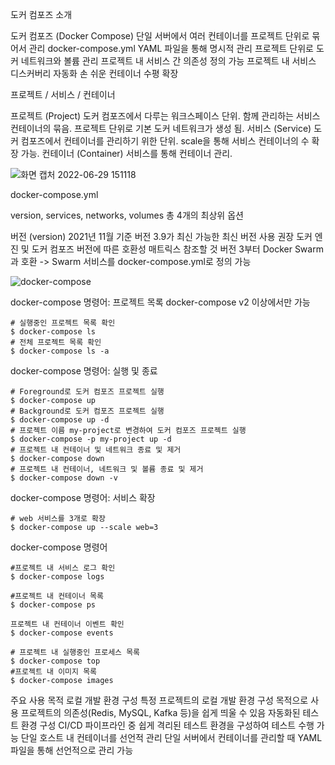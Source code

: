 도커 컴포즈 소개

도커 컴포즈 (Docker Compose)
단일 서버에서 여러 컨테이너를 프로젝트 단위로 묶어서 관리
docker-compose.yml YAML 파일을 통해 명시적 관리
프로젝트 단위로 도커 네트워크와 볼륨 관리
프로젝트 내 서비스 간 의존성 정의 가능
프로젝트 내 서비스 디스커버리 자동화
손 쉬운 컨테이너 수평 확장

프로젝트 / 서비스 / 컨테이너

프로젝트 (Project)
도커 컴포즈에서 다루는 워크스페이스 단위.
함께 관리하는 서비스 컨테이너의 묶음.
프로젝트 단위로 기본 도커 네트워크가 생성 됨.
서비스 (Service)
도커 컴포즈에서 컨테이너를 관리하기 위한 단위.
scale을 통해 서비스 컨테이너의 수 확장 가능.
컨테이너 (Container)
서비스를 통해 컨테이너 관리.

![화면 캡처 2022-06-29 151118](https://user-images.githubusercontent.com/19945223/176365739-99658190-1e60-4cc8-9d26-4b306c1e1374.png)

docker-compose.yml

version, services, networks, volumes 총 4개의 최상위 옵션

버전 (version)
2021년 11월 기준 버전 3.9가 최신
가능한 최신 버전 사용 권장
도커 엔진 및 도커 컴포즈 버전에 따른 호환성 매트릭스 참조할 것
버전 3부터 Docker Swarm과 호환
-> Swarm 서비스를 docker-compose.yml로 정의 가능

![docker-compose](https://user-images.githubusercontent.com/19945223/176366079-8c6f828c-a577-4ae2-b06b-aaa0a2385ff3.png)

docker-compose 명령어: 프로젝트 목록
docker-compose v2 이상에서만 가능

```shell
# 실행중인 프로젝트 목록 확인
$ docker-compose ls
# 전체 프로젝트 목록 확인
$ docker-compose ls -a
```

docker-compose 명령어: 실행 및 종료

```shell
# Foreground로 도커 컴포즈 프로젝트 실행
$ docker-compose up
# Background로 도커 컴포즈 프로젝트 실행
$ docker-compose up -d
# 프로젝트 이름 my-project로 변경하여 도커 컴포즈 프로젝트 실행
$ docker-compose -p my-project up -d
# 프로젝트 내 컨테이너 및 네트워크 종료 및 제거
$ docker-compose down
# 프로젝트 내 컨테이너, 네트워크 및 볼륨 종료 및 제거
$ docker-compose down -v
```

docker-compose 명령어: 서비스 확장

```shell
# web 서비스를 3개로 확장
$ docker-compose up --scale web=3
```

docker-compose 명령어

```shell
#프로젝트 내 서비스 로그 확인
$ docker-compose logs

#프로젝트 내 컨테이너 목록
$ docker-compose ps

프로젝트 내 컨테이너 이벤트 확인
$ docker-compose events

# 프로젝트 내 실행중인 프로세스 목록
$ docker-compose top
#프로젝트 내 이미지 목록
$ docker-compose images
```

주요 사용 목적
로컬 개발 환경 구성
특정 프로젝트의 로컬 개발 환경 구성 목적으로 사용
프로젝트의 의존성(Redis, MySQL, Kafka 등)을 쉽게 띄울 수 있음
자동화된 테스트 환경 구성
CI/CD 파이프라인 중 쉽게 격리된 테스트 환경을 구성하여 테스트 수행 가능
단일 호스트 내 컨테이너를 선언적 관리
단일 서버에서 컨테이너를 관리할 때 YAML 파일을 통해 선언적으로 관리 가능
